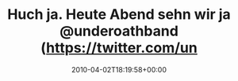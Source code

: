 ---
retweeted: false
source: <a href="http://twitter.com" rel="nofollow">Twitter Web Client</a>
entities:
  hashtags: []
  symbols: []
  user_mentions:
  - name: Underoath
    screen_name: UnderoathBand
    indices:
    - '33'
    - '47'
    id_str: '15859099'
    id: '15859099'
  urls: []
display_text_range:
- '0'
- '116'
favorite_count: '0'
id_str: '11494016077'
truncated: false
retweet_count: '0'
id: '11494016077'
created_at: Fri Apr 02 18:19:58 +0000 2010
favorited: false
full_text: Huch ja. Heute Abend sehn wir ja [@underoathband](https://twitter.com/underoathband)
  im AJZ. Aber einen Spruch wie letzte Woche verkneif ich mir diesmal…
lang: de
tags:
- pesos/twitter
date: '2010-04-02T18:19:58+00:00'
src: https://twitter.com/bascht/status/11494016077
original_url: https://twitter.com/bascht/status/11494016077
type: twitter_tweet
text: Huch ja. Heute Abend sehn wir ja [@underoathband](https://twitter.com/underoathband)
  im AJZ. Aber einen Spruch wie letzte Woche verkneif ich mir diesmal…
title: Huch ja. Heute Abend sehn wir ja @underoathband (https://twitter.com/un

---